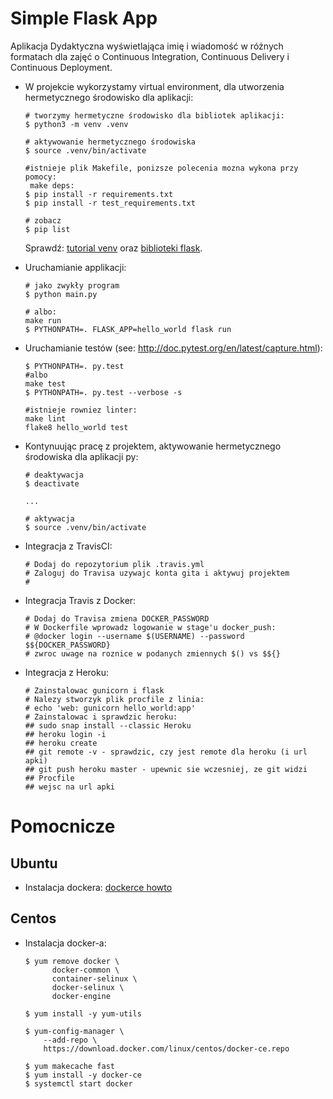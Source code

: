 # Simple Flask App

Aplikacja Dydaktyczna wyświetlająca imię i wiadomość w różnych formatach dla zajęć
o Continuous Integration, Continuous Delivery i Continuous Deployment.

- W projekcie wykorzystamy virtual environment, dla utworzenia hermetycznego środowisko dla aplikacji:

  ```
  # tworzymy hermetyczne środowisko dla bibliotek aplikacji:
  $ python3 -m venv .venv

  # aktywowanie hermetycznego środowiska
  $ source .venv/bin/activate

  #istnieje plik Makefile, ponizsze polecenia mozna wykona przy pomocy:
   make deps:
  $ pip install -r requirements.txt
  $ pip install -r test_requirements.txt

  # zobacz
  $ pip list
  ```

  Sprawdź: [tutorial venv](https://docs.python.org/3/tutorial/venv.html) oraz [biblioteki flask](http://flask.pocoo.org).

- Uruchamianie applikacji:

  ```
  # jako zwykły program
  $ python main.py

  # albo:
  make run
  $ PYTHONPATH=. FLASK_APP=hello_world flask run
  ```

- Uruchamianie testów (see: http://doc.pytest.org/en/latest/capture.html):

  ```
  $ PYTHONPATH=. py.test
  #albo
  make test
  $ PYTHONPATH=. py.test --verbose -s

  #istnieje rowniez linter:
  make lint
  flake8 hello_world test
  ```
- Kontynuując pracę z projektem, aktywowanie hermetycznego środowiska dla aplikacji py:

  ```
  # deaktywacja
  $ deactivate
  ```

  ```
  ...

  # aktywacja
  $ source .venv/bin/activate
  ```

- Integracja z TravisCI:

  ```
  # Dodaj do repozytorium plik .travis.yml
  # Zaloguj do Travisa uzywajc konta gita i aktywuj projektem  
  #
  ```

- Integracja Travis z Docker:

  ```
  # Dodaj do Travisa zmiena DOCKER_PASSWORD
  # W Dockerfile wprowadz logowanie w stage'u docker_push:
  # @docker login --username $(USERNAME) --password $${DOCKER_PASSWORD}   
  # zwroc uwage na roznice w podanych zmiennych $() vs $${}
  ```

- Integracja z Heroku:
  ```
  # Zainstalowac gunicorn i flask
  # Nalezy stworzyk plik procfile z linia:
  # echo 'web: gunicorn hello_world:app'
  # Zainstalowac i sprawdzic heroku:
  ## sudo snap install --classic Heroku
  ## heroku login -i
  ## heroku create
  ## git remote -v - sprawdzic, czy jest remote dla heroku (i url apki)
  ## git push heroku master - upewnic sie wczesniej, ze git widzi
  ## Procfile
  ## wejsc na url apki
  ```

# Pomocnicze

## Ubuntu

- Instalacja dockera: [dockerce howto](https://docs.docker.com/install/linux/docker-ce/ubuntu/)

## Centos

- Instalacja docker-a:

  ```
  $ yum remove docker \
        docker-common \
        container-selinux \
        docker-selinux \
        docker-engine

  $ yum install -y yum-utils

  $ yum-config-manager \
      --add-repo \
      https://download.docker.com/linux/centos/docker-ce.repo

  $ yum makecache fast
  $ yum install -y docker-ce
  $ systemctl start docker
  ```

